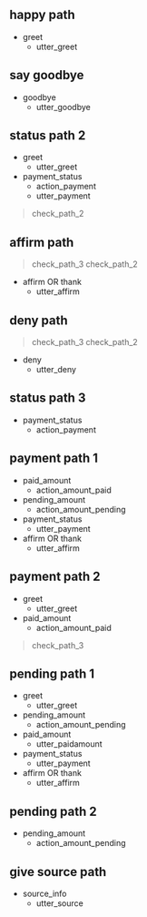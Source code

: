 ## happy path
* greet
  - utter_greet

## say goodbye
* goodbye
  - utter_goodbye

## status path 2
* greet
  - utter_greet
* payment_status
  - action_payment
  - utter_payment
> check_path_2

## affirm path
> check_path_3
> check_path_2
* affirm OR thank
  - utter_affirm

## deny path
> check_path_3
> check_path_2
* deny
  - utter_deny

## status path 3
* payment_status
  - action_payment

## payment path 1
* paid_amount
  - action_amount_paid
* pending_amount
  - action_amount_pending
* payment_status
  - utter_payment
* affirm OR thank
  - utter_affirm

## payment path 2
* greet
  - utter_greet
* paid_amount
  - action_amount_paid
> check_path_3

## pending path 1
* greet
  - utter_greet
* pending_amount
  - action_amount_pending
* paid_amount
  - utter_paidamount
* payment_status
  - utter_payment
* affirm OR thank
  - utter_affirm

## pending path 2
* pending_amount
  - action_amount_pending

## give source path
* source_info
  - utter_source